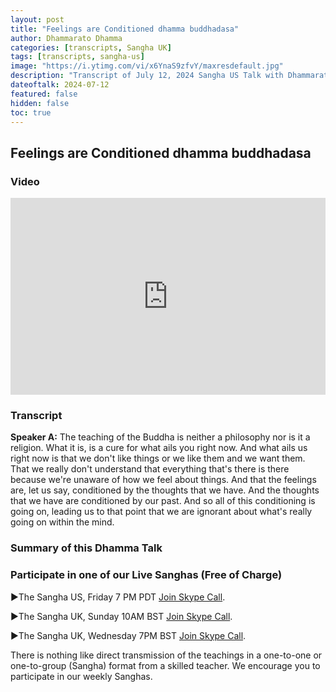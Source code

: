 ```yaml
---
layout: post
title: "Feelings are Conditioned dhamma buddhadasa"
author: Dhammarato Dhamma
categories: [transcripts, Sangha UK]
tags: [transcripts, sangha-us]
image: "https://i.ytimg.com/vi/x6YnaS9zfvY/maxresdefault.jpg"
description: "Transcript of July 12, 2024 Sangha US Talk with Dhammarato and Friends"
dateoftalk: 2024-07-12
featured: false
hidden: false
toc: true
---
```


## Feelings are Conditioned dhamma buddhadasa

### Video


<p><iframe style="width:100%;" height="315" src="https://www.youtube.com/embed/x6YnaS9zfvY?rel=0&amp;showinfo=0" frameborder="0" allowfullscreen></iframe></p>


### Transcript


**Speaker A:** The teaching of the Buddha is neither a philosophy nor is it a religion. What it is, is a cure for what ails you right now. And what ails us right now is that we don't like things or we like them and we want them. That we really don't understand that everything that's there is there because we're unaware of how we feel about things. And that the feelings are, let us say, conditioned by the thoughts that we have. And the thoughts that we have are conditioned by our past. And so all of this conditioning is going on, leading us to that point that we are ignorant about what's really going on within the mind.


### Summary of this Dhamma Talk

### Participate in one of our Live Sanghas (Free of Charge)

<p>►The Sangha US, Friday 7 PM PDT <a href="https://join.skype.com/uyYzUwJ3e3TO">Join Skype Call</a>.</p>

<p>►The Sangha UK, Sunday 10AM BST <a href="https://join.skype.com/w6nFHnra6vdh">Join Skype Call</a>.</p>

<p>►The Sangha UK, Wednesday 7PM BST <a href="https://join.skype.com/w6nFHnra6vdh">Join Skype Call</a>.</p>

There is nothing like direct transmission of the teachings in a one-to-one or one-to-group (Sangha) format from a skilled teacher. We encourage you to participate in our weekly Sanghas.
